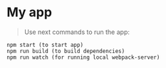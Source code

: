 # My app

> Use next commands to run the app:

```
npm start (to start app)
npm run build (to build dependencies)
npm run watch (for running local webpack-server)

```